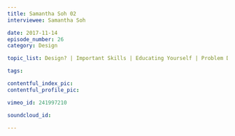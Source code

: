 ```yaml
---
title: Samantha Soh 02
interviewee: Samantha Soh

date: 2017-11-14
episode_number: 26
category: Design

topic_list: Design? | Important Skills | Educating Yourself | Problem Definition | Improving Skills

tags:

contentful_index_pic:
contentful_profile_pic:

vimeo_id: 241997210

soundcloud_id:

---
```

